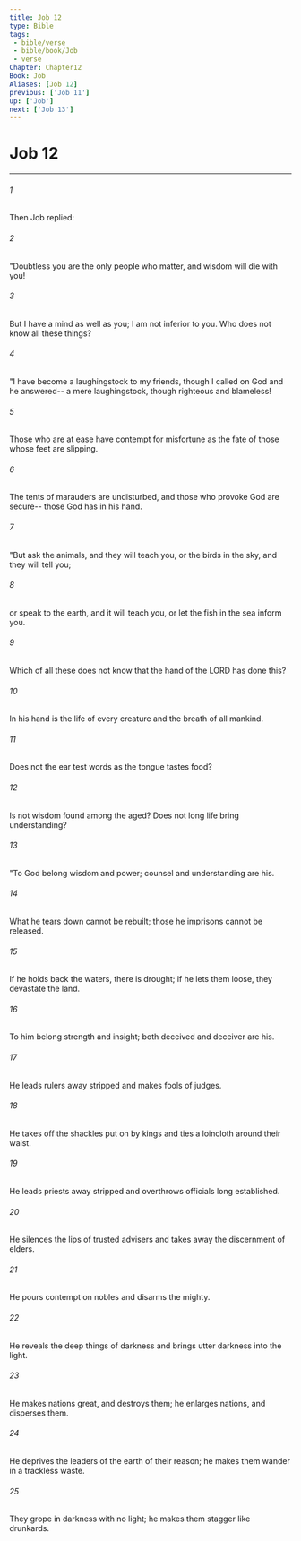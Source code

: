 ```yaml
---
title: Job 12
type: Bible
tags:
 - bible/verse
 - bible/book/Job
 - verse
Chapter: Chapter12
Book: Job
Aliases: [Job 12]
previous: ['Job 11']
up: ['Job']
next: ['Job 13']
---
```

# Job 12

***


###### 1 
Then Job replied: 

###### 2 
"Doubtless you are the only people who matter, and wisdom will die with you! 

###### 3 
But I have a mind as well as you; I am not inferior to you. Who does not know all these things? 

###### 4 
"I have become a laughingstock to my friends, though I called on God and he answered-- a mere laughingstock, though righteous and blameless! 

###### 5 
Those who are at ease have contempt for misfortune as the fate of those whose feet are slipping. 

###### 6 
The tents of marauders are undisturbed, and those who provoke God are secure-- those God has in his hand. 

###### 7 
"But ask the animals, and they will teach you, or the birds in the sky, and they will tell you; 

###### 8 
or speak to the earth, and it will teach you, or let the fish in the sea inform you. 

###### 9 
Which of all these does not know that the hand of the LORD has done this? 

###### 10 
In his hand is the life of every creature and the breath of all mankind. 

###### 11 
Does not the ear test words as the tongue tastes food? 

###### 12 
Is not wisdom found among the aged? Does not long life bring understanding? 

###### 13 
"To God belong wisdom and power; counsel and understanding are his. 

###### 14 
What he tears down cannot be rebuilt; those he imprisons cannot be released. 

###### 15 
If he holds back the waters, there is drought; if he lets them loose, they devastate the land. 

###### 16 
To him belong strength and insight; both deceived and deceiver are his. 

###### 17 
He leads rulers away stripped and makes fools of judges. 

###### 18 
He takes off the shackles put on by kings and ties a loincloth around their waist. 

###### 19 
He leads priests away stripped and overthrows officials long established. 

###### 20 
He silences the lips of trusted advisers and takes away the discernment of elders. 

###### 21 
He pours contempt on nobles and disarms the mighty. 

###### 22 
He reveals the deep things of darkness and brings utter darkness into the light. 

###### 23 
He makes nations great, and destroys them; he enlarges nations, and disperses them. 

###### 24 
He deprives the leaders of the earth of their reason; he makes them wander in a trackless waste. 

###### 25 
They grope in darkness with no light; he makes them stagger like drunkards. 
